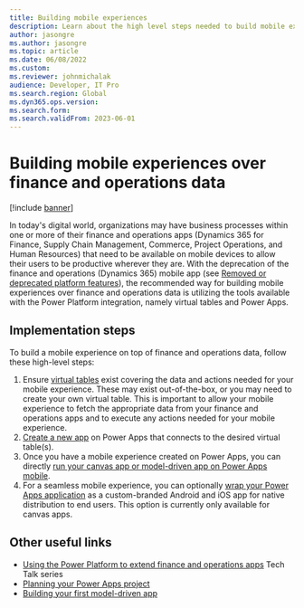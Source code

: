```yaml
---
title: Building mobile experiences
description: Learn about the high level steps needed to build mobile experiences in Power Apps using finance and operations app data.
author: jasongre
ms.author: jasongre
ms.topic: article
ms.date: 06/08/2022
ms.custom: 
ms.reviewer: johnmichalak
audience: Developer, IT Pro
ms.search.region: Global
ms.dyn365.ops.version: 
ms.search.form: 
ms.search.validFrom: 2023-06-01
---
```


# Building mobile experiences over finance and operations data 

[!include [banner](../includes/banner.md)]

In today's digital world, organizations may have business processes within one or more of their finance and operations apps (Dynamics 365 for Finance, Supply Chain Management, Commerce, Project Operations, and Human Resources) that need to be available on mobile devices to allow their users to be productive wherever they are. With the deprecation of the finance and operations (Dynamics 365) mobile app (see [Removed or deprecated platform features](../get-started/removed-deprecated-features-platform-updates.md#finance-and-operations-dynamics-365-mobile-application-and-mobile-platform)), the recommended way for building mobile experiences over finance and operations data is utilizing the tools available with the Power Platform integration, namely virtual tables and Power Apps. 

## Implementation steps
To build a mobile experience on top of finance and operations data, follow these high-level steps: 
1.  Ensure [virtual tables](virtual-entities-overview.md) exist covering the data and actions needed for your mobile experience. These may exist out-of-the-box, or you may need to create your own virtual table. This is important to allow your mobile experience to fetch the appropriate data from your finance and operations apps and to execute any actions needed for your mobile experience. 
2.  [Create a new app](/power-apps/maker/) on Power Apps that connects to the desired virtual table(s). 
3.  Once you have a mobile experience created on Power Apps, you can directly [run your canvas app or model-driven app on Power Apps mobile](/power-apps/mobile/run-powerapps-on-mobile).
4.  For a seamless mobile experience, you can optionally [wrap your Power Apps application](/power-apps/maker/common/wrap/overview) as a custom-branded Android and iOS app for native distribution to end users. This option is currently only available for canvas apps.

## Other useful links
-  [Using the Power Platform to extend finance and operations apps](https://community.dynamics.com/365/dynamics-365-fasttrack/b/techtalks/posts/techtalk-series-using-the-power-platform-to-extend-finance-and-operations-apps) Tech Talk series
-  [Planning your Power Apps project](/power-apps/guidance/planning/introduction)
-  [Building your first model-driven app](/power-apps/maker/model-driven-apps/build-first-model-driven-app)




